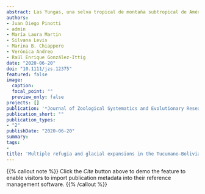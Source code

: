 ```yaml
---
abstract: Las Yungas, una selva tropical de montaña subtropical de América del Sur, ha sido poco estudiada en relación con la historia evolutiva de las especies de cuerpo grande del género Calomys. En particular, se han sinonimizado dos especies, C. boliviae y C. fecundus; el primero solo se conoce de su localidad tipo en los Yungas del norte de Bolivia, mientras que el segundo se conoce a lo largo de los Yungas Tucumaní-Bolivianos compartidos por Bolivia y Argentina. En este estudio, combinamos un enfoque filogeográfico con modelos de nichos ecológicos, con muestras que cubren la mayor parte del rango geográfico de C. fecundus. Se utilizaron un gen mitocondrial y dos nucleares para los análisis genéticos de población. Se obtuvieron modelos actuales y paleoclimáticos. Los genes nucleares resultaron no informativos por la retención del polimorfismo ancestral con otras especies de Calomys. El marcador mitocondrial reveló una red compleja que mostraba señales de varias expansiones de población. Se detectaron tres conglomerados genéticos en sentido latitudinal, los cuales son coincidentes con las tres zonas climáticas estables estimadas por modelos actuales y paleoclimáticos. Determinamos un patrón de expansión durante los ciclos glaciales y refugios ancestrales durante los ciclos interglaciales. Ninguno de los modelos de distribución potencial predijo la presencia de C. fecundus en la localidad tipo de C. boliviae. Por lo tanto, recomendamos realizar estudios taxonómicos integradores en las Yungas bolivianas, para determinar si C. fecundus y C. boliviae corresponden o no a la misma especie.
authors:
- Juan Diego Pinotti
- admin
- María Laura Martin
- Silvana Levis
- Marina B. Chiappero
- Verónica Andreo
- Raúl Enrique González-Ittig 
date: "2020-06-20"
doi: "10.1111/jzs.12375"
featured: false
image:
  caption: 
  focal_point: ""
  preview_only: false
projects: []
publication: '*Journal of Zoological Systematics and Evolutionary Research*'
publication_short: ""
publication_types:
- "2"
publishDate: "2020-06-20"
summary: 
tags:
- 
title: 'Multiple refugia and glacial expansions in the Tucumane–Bolivian Yungas. The phylogeography and potential distribution modeling of Calomys fecundus (Thomas, 1926) (Rodentia; Cricetidae)'
---
```


{{% callout note %}}
Click the *Cite* button above to demo the feature to enable visitors to import publication metadata into their reference management software.
{{% /callout %}}